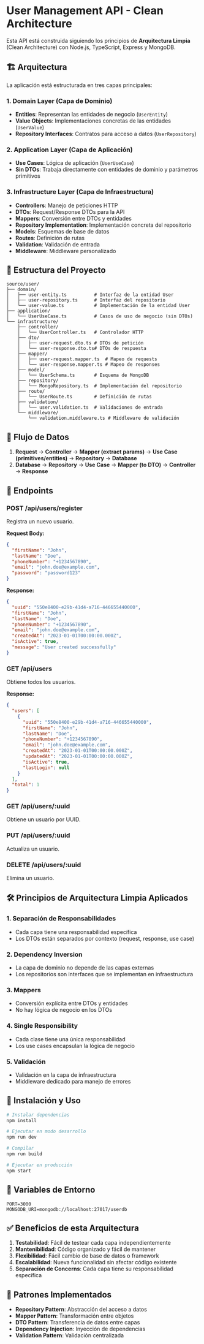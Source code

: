 # User Management API - Clean Architecture

Esta API está construida siguiendo los principios de **Arquitectura Limpia** (Clean Architecture) con Node.js, TypeScript, Express y MongoDB.

## 🏗️ Arquitectura

La aplicación está estructurada en tres capas principales:

### 1. **Domain Layer** (Capa de Dominio)
- **Entities**: Representan las entidades de negocio (`UserEntity`)
- **Value Objects**: Implementaciones concretas de las entidades (`UserValue`)
- **Repository Interfaces**: Contratos para acceso a datos (`UserRepository`)

### 2. **Application Layer** (Capa de Aplicación)
- **Use Cases**: Lógica de aplicación (`UserUseCase`)
- **Sin DTOs**: Trabaja directamente con entidades de dominio y parámetros primitivos

### 3. **Infrastructure Layer** (Capa de Infraestructura)
- **Controllers**: Manejo de peticiones HTTP
- **DTOs**: Request/Response DTOs para la API
- **Mappers**: Conversión entre DTOs y entidades
- **Repository Implementation**: Implementación concreta del repositorio
- **Models**: Esquemas de base de datos
- **Routes**: Definición de rutas
- **Validation**: Validación de entrada
- **Middleware**: Middleware personalizado

## 📁 Estructura del Proyecto

```
source/user/
├── domain/
│   ├── user-entity.ts          # Interfaz de la entidad User
│   ├── user-repository.ts      # Interfaz del repositorio
│   └── user-value.ts           # Implementación de la entidad User
├── application/
│   └── UserUseCase.ts          # Casos de uso de negocio (sin DTOs)
└── infrastructure/
    ├── controller/
    │   └── UserController.ts   # Controlador HTTP
    ├── dto/
    │   ├── user-request.dto.ts # DTOs de petición
    │   └── user-response.dto.ts# DTOs de respuesta
    ├── mapper/
    │   ├── user-request.mapper.ts  # Mapeo de requests
    │   └── user-response.mapper.ts # Mapeo de responses
    ├── model/
    │   └── UserSchema.ts       # Esquema de MongoDB
    ├── repository/
    │   └── MongoRepository.ts  # Implementación del repositorio
    ├── route/
    │   └── UserRoute.ts        # Definición de rutas
    ├── validation/
    │   └── user.validation.ts  # Validaciones de entrada
    └── middleware/
        └── validation.middleware.ts # Middleware de validación
```

## 🔄 Flujo de Datos

1. **Request** → **Controller** → **Mapper (extract params)** → **Use Case (primitives/entities)** → **Repository** → **Database**
2. **Database** → **Repository** → **Use Case** → **Mapper (to DTO)** → **Controller** → **Response**

## 🚀 Endpoints

### POST /api/users/register
Registra un nuevo usuario.

**Request Body:**
```json
{
  "firstName": "John",
  "lastName": "Doe",
  "phoneNumber": "+1234567890",
  "email": "john.doe@example.com",
  "password": "password123"
}
```

**Response:**
```json
{
  "uuid": "550e8400-e29b-41d4-a716-446655440000",
  "firstName": "John",
  "lastName": "Doe",
  "phoneNumber": "+1234567890",
  "email": "john.doe@example.com",
  "createdAt": "2023-01-01T00:00:00.000Z",
  "isActive": true,
  "message": "User created successfully"
}
```

### GET /api/users
Obtiene todos los usuarios.

**Response:**
```json
{
  "users": [
    {
      "uuid": "550e8400-e29b-41d4-a716-446655440000",
      "firstName": "John",
      "lastName": "Doe",
      "phoneNumber": "+1234567890",
      "email": "john.doe@example.com",
      "createdAt": "2023-01-01T00:00:00.000Z",
      "updatedAt": "2023-01-01T00:00:00.000Z",
      "isActive": true,
      "lastLogin": null
    }
  ],
  "total": 1
}
```

### GET /api/users/:uuid
Obtiene un usuario por UUID.

### PUT /api/users/:uuid
Actualiza un usuario.

### DELETE /api/users/:uuid
Elimina un usuario.

## 🛠️ Principios de Arquitectura Limpia Aplicados

### 1. **Separación de Responsabilidades**
- Cada capa tiene una responsabilidad específica
- Los DTOs están separados por contexto (request, response, use case)

### 2. **Dependency Inversion**
- La capa de dominio no depende de las capas externas
- Los repositorios son interfaces que se implementan en infraestructura

### 3. **Mappers**
- Conversión explícita entre DTOs y entidades
- No hay lógica de negocio en los DTOs

### 4. **Single Responsibility**
- Cada clase tiene una única responsabilidad
- Los use cases encapsulan la lógica de negocio

### 5. **Validación**
- Validación en la capa de infraestructura
- Middleware dedicado para manejo de errores

## 📝 Instalación y Uso

```bash
# Instalar dependencias
npm install

# Ejecutar en modo desarrollo
npm run dev

# Compilar
npm run build

# Ejecutar en producción
npm start
```

## 🔧 Variables de Entorno

```env
PORT=3000
MONGODB_URI=mongodb://localhost:27017/userdb
```

## ✅ Beneficios de esta Arquitectura

1. **Testabilidad**: Fácil de testear cada capa independientemente
2. **Mantenibilidad**: Código organizado y fácil de mantener
3. **Flexibilidad**: Fácil cambio de base de datos o framework
4. **Escalabilidad**: Nueva funcionalidad sin afectar código existente
5. **Separación de Concerns**: Cada capa tiene su responsabilidad específica

## 🎯 Patrones Implementados

- **Repository Pattern**: Abstracción del acceso a datos
- **Mapper Pattern**: Transformación entre objetos
- **DTO Pattern**: Transferencia de datos entre capas
- **Dependency Injection**: Inyección de dependencias
- **Validation Pattern**: Validación centralizada
